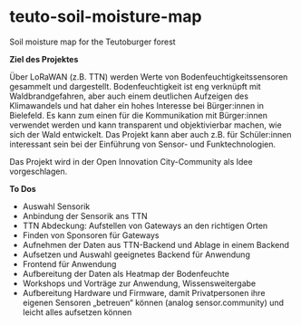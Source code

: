 # teuto-soil-moisture-map
Soil moisture map for the Teutoburger forest

**Ziel des Projektes**

Über LoRaWAN (z.B. TTN) werden Werte von Bodenfeuchtigkeitssensoren gesammelt und dargestellt. Bodenfeuchtigkeit ist eng verknüpft mit Waldbrandgefahren, aber auch einem deutlichen Aufzeigen des Klimawandels und hat daher ein hohes Interesse bei Bürger:innen in Bielefeld. Es kann zum einen für die Kommunikation mit Bürger:innen verwendet werden und kann transparent und objektivierbar machen, wie sich der Wald entwickelt. Das Projekt kann aber auch z.B. für Schüler:innen interessant sein bei der Einführung von Sensor- und Funktechnologien.

Das Projekt wird in der Open Innovation City-Community als Idee vorgeschlagen.

**To Dos**

- Auswahl Sensorik
- Anbindung der Sensorik ans TTN
- TTN Abdeckung: Aufstellen von Gateways an den richtigen Orten
- Finden von Sponsoren für Gateways
- Aufnehmen der Daten aus TTN-Backend und Ablage in einem Backend
- Aufsetzen und Auswahl geeignetes Backend für Anwendung
- Frontend für Anwendung
- Aufbereitung der Daten als Heatmap der Bodenfeuchte
- Workshops und Vorträge zur Anwendung, Wissensweitergabe
- Aufbereitung Hardware und Firmware, damit Privatpersonen ihre eigenen Sensoren „betreuen“ können (analog sensor.community) und leicht alles aufsetzen können
